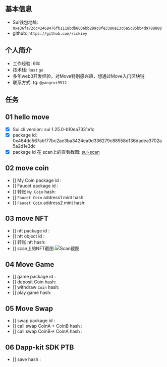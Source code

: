 ## 基本信息

- Sui钱包地址: `0xe36fa72cc42469476fb1118bdb8036bb299c0fe3380e13c6a5c85bb4d9788888`
- github: `https://github.com/rickiey`

## 个人简介
- 工作经验: 6年
- 技术栈: `Rust` `go`
- 多年web3开发经验，对Move特别感兴趣，想通过Move入门区块链
- 联系方式: tg: `@yangrui9512`

## 任务

##   01 hello move
- [x] Sui cli version: sui 1.25.0-b10ea7331e1c
- [x] package id: 0x464dc567abf77bc2ae3ba3424ea9d336279c88558d136dadea3702a5a2d1e3dc
- [x] package id 在 scan上的查看截图: [sui-scan](https://suiscan.xyz/testnet/object/0x464dc567abf77bc2ae3ba3424ea9d336279c88558d136dadea3702a5a2d1e3dc/contracts)

##   02 move coin
- [] My Coin package id :
- [] Faucet package id :
- [] 转账 `My Coin` hash:
- [] `Faucet Coin` address1 mint hash:
- [] `Faucet Coin` address2 mint hash:

##   03 move NFT
- [] nft package id :
- [] nft object id :
- [] 转账 nft  hash:
- [] scan上的NFT截图:![Scan截图](./images/你的图片地址)

##   04 Move Game
- [] game package id :
- [] deposit Coin hash:
- [] withdraw `Coin` hash:
- [] play game hash:

##   05 Move Swap
- [] swap package id :
- [] call swap CoinA-> CoinB  hash :
- [] call swap CoinB-> CoinA  hash :

##   06 Dapp-kit SDK PTB
- [] save hash :
